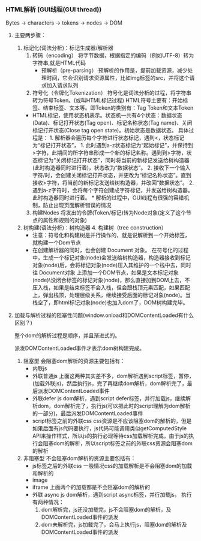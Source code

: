 ### HTML解析 (GUI线程(GUI thread))
  Bytes → characters → tokens → nodes → DOM
  1. 主要两步骤：
      1. 标记化(词法分析)：标记生成器/解析器
          1. 转码（encoding）
              将字节数据，根据指定的编码（例如UTF-8）转为字符串,就是HTML代码
              * 预解析（pre-parsing）
                预解析的作用是，提前加载资源，减少处理时间，它会识别请求资源属性，比如img标签的src，并将这个请求加入请求队列
          2. 符号化（令牌化Tokenization）
            符号化是词法分析的过程，将字符串转为符号Token。(或叫HTML标记过程)
            HTML符号主要有：开始标签、结束标签、文本等。即Token的类别有：Tag Token和文本Token
            * HTML标记，使用状态机表示。状态机一共有4个状态：数据状态(Data)、标记打开状态(Tag open)、标记名称状态(Tag name)、关闭标记打开状态(Close tag open state)。初始状态是数据状态。
                具体过程是：
                  1. 解析器会遍历每个字符进行状态标记，遇到<，状态标记为“标记打开状态”，
                    1. 此时遇到a-z状态标记为“起始标记”，并保持到>字符，此期间的所字符串形成一个新的标记名称。遇到到>字符，状态标记为“关闭标记打开状态”，同时将当前的新标记发送给树构造器(此时构造器同时进行着)，状态改为“数据状态”。
                    2. 接收下一个输入字符/时，会创建关闭标记打开状态，并更改为“标记名称状态”。直到接收>字符，将当前的新标记发送给树构造器，并改回“数据状态”。
                  2. 遇到a-z字符时，会将每个字符创建成字符标记，并发送给树构造器。此时构造器同时进行着。
                  * 解析的过程中，GUI线程有很强的容错机制，防止出现页面解析错误的情况
          3. 构建Nodes
            将发出的令牌(Token/标记)转为Node对象(定义了这个节点的属性和规则的对象)
      2. 树构建(语法分析)：树构造器
          4. 构建树（tree construction）
            * 注意：符号化和构建树是并行操作的，就是说解析到一个开始标签，就构建一个Dom节点
            * 在创建解析器的同时，也会创建 Document 对象。
            在符号化的过程中，生成一个标记对象(node)会发送给树构造器，构造器接收到标记对象(node)后，会将标记对象(node)压入其维护的一个栈中去，同时往 Document对象 上添加一个DOM节点，如果是文本标记对象(node)\没闭合标签的标记对象(node)，那么直接加到DOM上去，不压入栈，如果是结束标签不会入栈，但会跟栈顶元素匹配，如果匹配上，弹出栈顶，处理层级关系，继续接受后面的标记对象(node)。当栈空了，即html标记对象(node)也加入dom了，DOM树构建完毕。
                <!-- (我的理解是，解析器维护了一个栈，符号化过程中遇到一个开始标签就入栈，并创建一个DOM对象，继续解析，遇到非结束标签继续生成Token并压入栈，同时创建一个DOM对象，添加一个parent属性指向前一个Token，直到遇到结束Token，弹出栈顶Token(即销毁了)，加它的parent的children数组中，这样就维护了DOM tree的关系) -->
                <!-- https://blog.csdn.net/Alan_1550587588/article/details/80297765 -->
                <!-- http://www.dailichun.com/2018/03/12/whenyouenteraurl.html -->

  2. 加载与解析过程的阻塞性问题(window.onload和DOMContentLoaded有什么区别？)
      <!-- (《DOMContentLoaded.md》篇也有部分说明，但这里更着重阻塞性问题) -->
      整个dom的解析过程是顺序，并且渐进式的。
      <!-- 
        html从第一行开始解析，遇到外联资源(外联css、外联javascript、image、iframe等)就会请求对应资源，那么请求过程是否会阻塞dom的解析过程呢？

          答案是看情况，有的资源会，有的资源不会。
        
        下面按是否会阻塞页面解析分为两类：
          阻塞型与非阻塞型，注意这里区分两类资源的标志是document对象派发DOMContentLoaded事件的时间点，认为
      -->
      派发DOMContentLoaded事件才表示dom树构建完成。

      1. 阻塞型
        会阻塞dom解析的资源主要包括有：
          <!-- * 内联css   应该是阻塞渲染树生成，不阻塞dom的解析-->
          * 内联js
          * 外联普通js
            上面这两种其实差不多，dom解析遇到script标签，暂停，(加载外联js)，然后执行js，完了再继续dom解析，dom解析完了，最后派发DOMContentLoaded事件
          * 外联defer js
            dom解析，遇到script defer标签，并行加载js，继续解析dom，dom解析完了，执行js(可以把此时的script理解为dom解析的一部分)，最后派发DOMContentLoaded事件
          * script标签之前的外联css
            css资源是不应该阻塞dom的解析的，但是如果后面有js代码要执行，js代码可能调用类似getComputedStyle API来操作样式，所以js的执行必现等待css加载解析完成，由于js的执行会阻塞dom的解析，所以script标签之前的外联css资源会阻塞dom的解析
      2. 非阻塞型
        不会阻塞dom解析的资源主要包括有：
          * js标签之后的外联css
            一般情况css的加载解析是不会阻塞dom的加载和解析的
          * image
          * iframe
            上面两个的加载都是不会阻塞dom的解析的
          * 外联 async js
            dom解析，遇到script async标签，并行加载js，
            执行有两种情况：
              1. dom解析完，js还没加载完，js不会阻塞dom的解析，及DOMContentLoaded事件的派发
              2. dom未解析完，js加载完了，会马上执行js，阻塞dom的解析及DOMContentLoaded事件的派发
      <!-- 详细说明将参考文章 https://juejin.cn/post/6844903745730396174 -->

